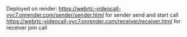 Deployed on render:
https://webrtc-videocall-vyc7.onrender.com/sender/sender.html for sender send and start call
https://webrtc-videocall-vyc7.onrender.com/receiver/receiver.html for receiver join call 
